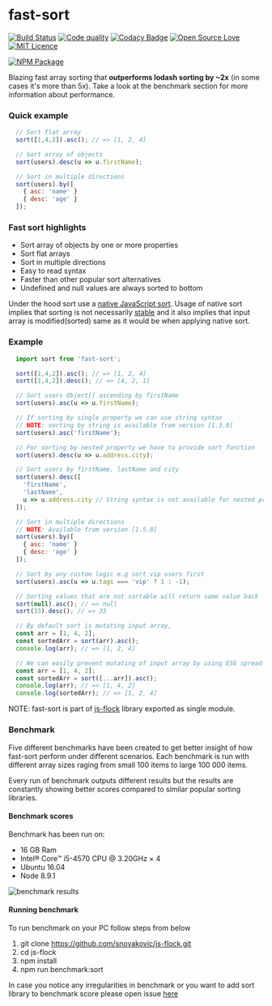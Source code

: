 # fast-sort

[![Build Status](https://travis-ci.org/snovakovic/js-flock.svg?branch=master)](https://travis-ci.org/snovakovic/js-flock)
[![Code quality](https://api.codacy.com/project/badge/grade/fe5f8741eaed4c628bca3761c32c3b68)](https://www.codacy.com/app/snovakovic/js-flock/dashboard?bid=4653162)
[![Codacy Badge](https://api.codacy.com/project/badge/Coverage/f0ea30fd63bd4bc88ea3b0965094ced1)](https://www.codacy.com/app/snovakovic/js-flock?utm_source=github.com&utm_medium=referral&utm_content=snovakovic/js-flock&utm_campaign=Badge_Coverage)
[![Open Source Love](https://badges.frapsoft.com/os/v1/open-source.svg?v=103)](https://opensource.org/)
[![MIT Licence](https://badges.frapsoft.com/os/mit/mit.svg?v=103)](https://opensource.org/licenses/mit-license.php)

[![NPM Package](https://nodei.co/npm/fast-sort.png)](https://www.npmjs.com/package/fast-sort)


Blazing fast array sorting that **outperforms lodash sorting by ~2x** (in some cases it's more than 5x).
Take a look at the benchmark section for more information about performance.

### Quick example

```javascript
  // Sort flat array
  sort([1,4,2]).asc(); // => [1, 2, 4]

  // Sort array of objects
  sort(users).desc(u => u.firstName);

  // Sort in multiple directions
  sort(users).by([
    { asc: 'name' }
    { desc: 'age' }
  ]);
```

### Fast sort highlights

* Sort array of objects by one or more properties
* Sort flat arrays
* Sort in multiple directions
* Easy to read syntax
* Faster than other popular sort alternatives
* Undefined and null values are always sorted to bottom

Under the hood sort use a [native JavaScript sort](https://developer.mozilla.org/en-US/docs/Web/JavaScript/Reference/Global_Objects/Array/sort).
Usage of native sort implies that sorting is not necessarily [stable](https://en.wikipedia.org/wiki/Sorting_algorithm#Stability) and it also implies that input array is modified(sorted) same as it would be when applying native sort.

### Example

```javascript
  import sort from 'fast-sort';

  sort([1,4,2]).asc(); // => [1, 2, 4]
  sort([1,4,2]).desc(); // => [4, 2, 1]

  // Sort users Object[] ascending by firstName
  sort(users).asc(u => u.firstName);

  // If sorting by single property we can use string syntax
  // NOTE: sorting by string is available from version [1.3.0]
  sort(users).asc('firstName');

  // For sorting by nested property we have to provide sort function
  sort(users).desc(u => u.address.city);

  // Sort users by firstName, lastName and city
  sort(users).desc([
    'firstName',
    'lastName',
    u => u.address.city // String syntax is not available for nested properties
  ]);

  // Sort in multiple directions
  // NOTE: Available from version [1.5.0]
  sort(users).by([
    { asc: 'name' }
    { desc: 'age' }
  ]);

  // Sort by any custom logic e.g sort vip users first
  sort(users).asc(u => u.tags === 'vip' ? 1 : -1);

  // Sorting values that are not sortable will return same value back
  sort(null).asc(); // => null
  sort(33).desc(); // => 33

  // By default sort is mutating input array,
  const arr = [1, 4, 2];
  const sortedArr = sort(arr).asc();
  console.log(arr); // => [1, 2, 4]

  // We can easily prevent mutating of input array by using ES6 spread operator
  const arr = [1, 4, 2];
  const sortedArr = sort([...arr]).asc();
  console.log(arr); // => [1, 4, 2]
  console.log(sortedArr); // => [1, 2, 4]
```

NOTE: fast-sort is part of [js-flock](https://www.npmjs.com/package/js-flock) library exported as single module.


### Benchmark

Five different benchmarks have been created to get better insight of how fast-sort perform under different scenarios.
Each benchmark is run with different array sizes raging from small 100 items to large 100 000 items.

Every run of benchmark outputs different results but the results are constantly showing better scores compared to
similar popular sorting libraries.


#### Benchmark scores

Benchmark has been run on:

* 16 GB Ram
* Intel® Core™ i5-4570 CPU @ 3.20GHz × 4
* Ubuntu 16.04
* Node 8.9.1

![benchmark results](https://github.com/snovakovic/fast-sort/raw/master/benchmark.jpg)


#### Running benchmark

To run benchmark on your PC follow steps from below

1) git clone https://github.com/snovakovic/js-flock.git
2) cd js-flock
3) npm install
4) npm run benchmark:sort

In case you notice any irregularities in benchmark or you want to add sort library to benchmark score
please open issue [here](https://github.com/snovakovic/js-flock/issues)
